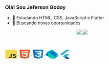 ### Olá! Sou Jeferson Godoy

- 🔭 Estudando HTML, CSS, JavaScript e Flutter
- 🌱 Buscando novas oportunidades

<div align="center">
  <a href="https://github.com/jefersongodoy">
  <img height="180em" src="https://github-readme-stats.vercel.app/api?username=jefersongodoy&show_icons=true&theme=dark&include_all_commits=true&count_private=true"/>
  <img height="180em" src="https://github-readme-stats.vercel.app/api/top-langs/?username=jefersongodoy&layout=compact&langs_count=7&theme=dark"/>
</div>
  
##
  
<div style="display: inline_block"><br>
  <img align="center" alt="Js" height="30" width="40" src="https://github.com/devicons/devicon/blob/master/icons/javascript/javascript-original.svg">
  <img align="center" alt="HTML" height="30" width="40" src="https://github.com/devicons/devicon/blob/master/icons/html5/html5-original.svg">
  <img align="center" alt="CSS" height="30" width="40" src="https://github.com/devicons/devicon/blob/master/icons/css3/css3-original.svg">
  <img align="center" alt="Dart" height="30" width="40" src="https://github.com/devicons/devicon/blob/master/icons/dart/dart-original.svg">
  <img align="center" alt="Dart" height="30" width="40" src="https://github.com/devicons/devicon/blob/master/icons/flutter/flutter-original.svg">
</div>
  
##
